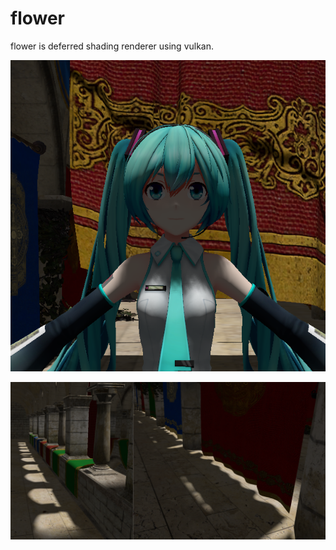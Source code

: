 # flower

flower is deferred shading renderer using vulkan.

![image](gallery/miku.png)

![image](gallery/soft_shadow0.png)
